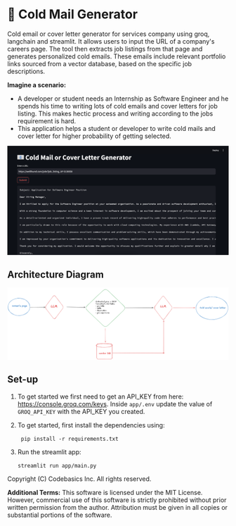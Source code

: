 # 📧 Cold Mail Generator

Cold email or cover letter generator for services company using groq, langchain and streamlit. It allows users to input the URL of a company's careers page. The tool then extracts job listings from that page and generates personalized cold emails. These emails include relevant portfolio links sourced from a vector database, based on the specific job descriptions.

**Imagine a scenario:**

- A developer or student needs an Internship as Software Engineer and he spends his time to writing lots of cold emails and cover letters for job listing. This makes hectic process and writing according to the jobs requirement is hard.
- This application helps a student or developer to write cold mails and cover letter for higher probability of getting selected.

![img.png](imgs/img.png)

## Architecture Diagram

![img.png](imgs/archimg.png)

## Set-up

1. To get started we first need to get an API_KEY from here: https://console.groq.com/keys. Inside `app/.env` update the value of `GROQ_API_KEY` with the API_KEY you created.

2. To get started, first install the dependencies using:
   ```commandline
    pip install -r requirements.txt
   ```
3. Run the streamlit app:
   ```commandline
   streamlit run app/main.py
   ```

Copyright (C) Codebasics Inc. All rights reserved.

**Additional Terms:**
This software is licensed under the MIT License. However, commercial use of this software is strictly prohibited without prior written permission from the author. Attribution must be given in all copies or substantial portions of the software.
